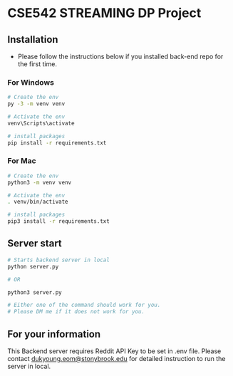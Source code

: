 # CSE542 STREAMING DP Project
## Installation

- Please follow the instructions below if you installed back-end repo for the first time.

### For Windows

```bash
# Create the env
py -3 -m venv venv

# Activate the env
venv\Scripts\activate

# install packages
pip install -r requirements.txt
```

### For Mac

```bash
# Create the env
python3 -m venv venv

# Activate the env
. venv/bin/activate

# install packages
pip3 install -r requirements.txt
```

## Server start

```bash
# Starts backend server in local
python server.py

# OR

python3 server.py

# Either one of the command should work for you.
# Please DM me if it does not work for you.
```
## For your information

This Backend server requires Reddit API Key to be set in .env file.
Please contact dukyoung.eom@stonybrook.edu for detailed instruction to run the server in local.
